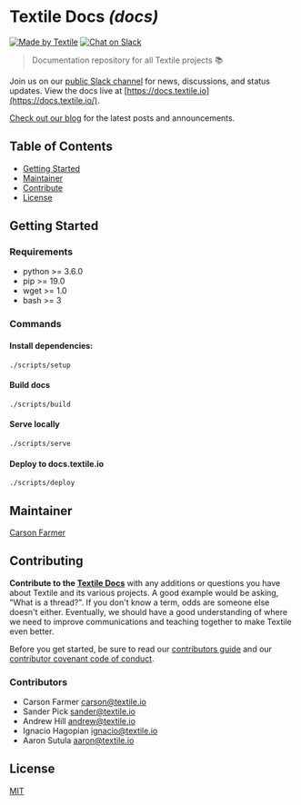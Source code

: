# Textile Docs _(docs)_

[![Made by Textile](https://img.shields.io/badge/made%20by-Textile-informational.svg?style=popout-square)](https://textile.io)
[![Chat on Slack](https://img.shields.io/badge/slack-slack.textile.io-informational.svg?style=popout-square)](https://slack.textile.io)

> Documentation repository for all Textile projects 📚

Join us on our [public Slack channel](https://slack.textile.io/) for news, discussions, and status updates. View the docs live at [https://docs.textile.io](https://docs.textile.io/).

[Check out our blog](https://blog.textile.io/) for the latest posts and announcements.

## Table of Contents

-   [Getting Started](#getting-started)
-   [Maintainer](#maintainer)
-   [Contribute](#contribute)
-   [License](#license)

## Getting Started

### Requirements

-   python >= 3.6.0
-   pip >= 19.0
-   wget >= 1.0
-   bash >= 3

### Commands

#### Install dependencies:

    ./scripts/setup

#### Build docs

    ./scripts/build

#### Serve locally

    ./scripts/serve

#### Deploy to docs.textile.io

    ./scripts/deploy

## Maintainer

[Carson Farmer](https://github.com/carsonfarmer)

## Contributing

**Contribute to the [Textile Docs](https://github.com/textileio/docs)** with any additions or questions you have about Textile and its various projects. A good example would be asking, "What is a thread?". If you don't know a term, odds are someone else doesn't either. Eventually, we should have a good understanding of where we need to improve communications and teaching together to make Textile even better.

Before you get started, be sure to read our [contributors guide](CONTRIBUTING.md) and our [contributor covenant code of conduct](CODE_OF_CONDUCT.md).

### Contributors

-   Carson Farmer <carson@textile.io>
-   Sander Pick <sander@textile.io>
-   Andrew Hill <andrew@textile.io>
-   Ignacio Hagopian <ignacio@textile.io>
-   Aaron Sutula <aaron@textile.io>

## License

[MIT](LICENSE)
